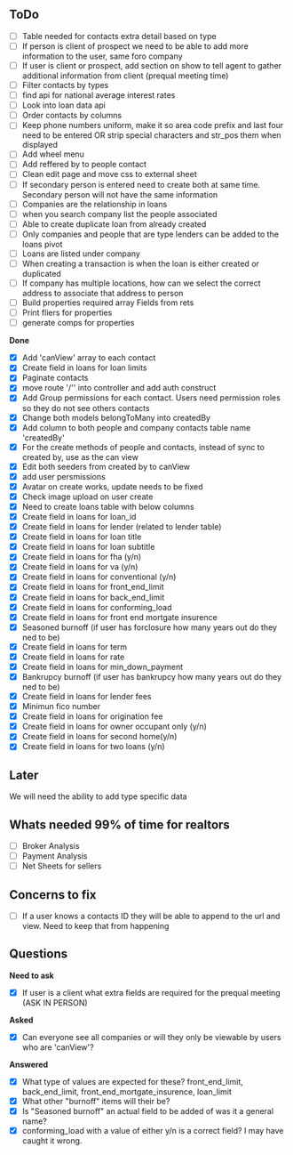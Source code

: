 ## ToDo
- [ ] Table needed for contacts extra detail based on type
- [ ] If person is client of prospect we need to be able to add more information to the user, same foro company
- [ ] If user is client or prospect, add section on show to tell agent to gather additional information from client (prequal meeting time)
- [ ] Filter contacts by types
- [ ] find api for national average interest rates
- [ ] Look into loan data api
- [ ] Order contacts by columns
- [ ] Keep phone numbers uniform, make it so area code prefix and last four need to be entered OR strip special characters and str_pos them when displayed
- [ ] Add wheel menu
- [ ] Add reffered by to people contact
- [ ] Clean edit page and move css to external sheet
- [ ] If secondary person is entered need to create both at same time. Secondary person will not have the same information
- [ ] Companies are the relationship in loans
- [ ] when you search company list the people associated
- [ ] Able to create duplicate loan from already created
- [ ] Only companies and people that are type lenders can be added to the loans pivot
- [ ] Loans are listed under company
- [ ] When creating a transaction is when the loan is either created or duplicated
- [ ] If company has multiple locations, how can we select the correct address to associate that address to person
- [ ] Build properties required array Fields from rets
- [ ] Print fliers for properties
- [ ] generate comps for properties

**Done**
- [x] Add 'canView' array to each contact
- [x] Create field in loans for loan limits
- [x] Paginate contacts
- [x] move route '/'' into controller and add auth construct
- [x] Add Group permissions for each contact. Users need permission roles so they do not see others contacts
- [x] Change both models belongToMany into createdBy
- [x] Add column to both people and company contacts table name 'createdBy'
- [x] For the create methods of people and contacts, instead of sync to created by, use as the can view
- [x] Edit both seeders from created by to canView
- [x] add user persmissions
- [x] Avatar on create works, update needs to be fixed
- [x] Check image upload on user create
- [x] Need to create loans table with below columns
- [x] Create field in loans for loan_id
- [x] Create field in loans for lender (related to lender table)
- [x] Create field in loans for loan title
- [x] Create field in loans for loan subtitle
- [x] Create field in loans for fha (y/n)
- [x] Create field in loans for va (y/n)
- [x] Create field in loans for conventional (y/n)
- [x] Create field in loans for front_end_limit
- [x] Create field in loans for back_end_limit
- [x] Create field in loans for conforming_load
- [x] Create field in loans for front end mortgate insurence
- [x] Seasoned burnoff (if user has forclosure how many years out do they ned to be)
- [x] Create field in loans for term
- [x] Create field in loans for rate
- [x] Create field in loans for min_down_payment
- [x] Bankrupcy burnoff (if user has bankrupcy how many years out do they ned to be)
- [x] Create field in loans for lender fees
- [x] Minimun fico number
- [x] Create field in loans for origination fee
- [x] Create field in loans for owner occupant only (y/n)
- [x] Create field in loans for second home(y/n)
- [x] Create field in loans for two loans (y/n)

## Later
We will need the ability to add type specific data

## Whats needed 99% of time for realtors
- [ ] Broker Analysis
- [ ] Payment Analysis
- [ ] Net Sheets for sellers

## Concerns to fix
- [ ] If a user knows a contacts ID they will be able to append to the url and view. Need to keep that from happening

## Questions
**Need to ask**
- [x] If user is a client what extra fields are required for the prequal meeting (ASK IN PERSON)

**Asked**
- [x] Can everyone see all companies or will they only be viewable by users who are 'canView'?

**Answered**
- [x] What type of values are expected for these? front_end_limit, back_end_limit, front_end_mortgate_insurence, loan_limit
- [x] What other "burnoff" items will their be?
- [x] Is "Seasoned burnoff" an actual field to be added of was it a general name?
- [x] conforming_load with a value of either y/n is a correct field? I may have caught it wrong.
